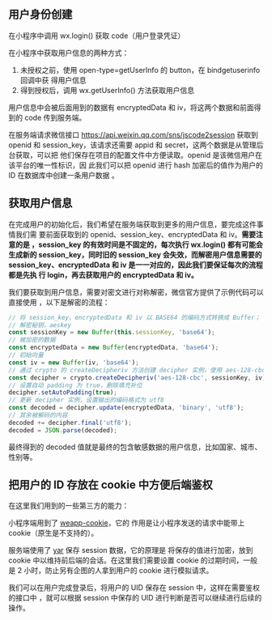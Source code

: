 ## 用户身份创建

在小程序中调用 wx.login() 获取 code（用户登录凭证）

在小程序中获取用户信息的两种方式：

1. 未授权之前，使用 open-type=getUserInfo 的 button，在 bindgetuserinfo 回调中获
   得用户信息
2. 得到授权后，调用 wx.getUserInfo() 方法获取用户信息

用户信息中会被后面用到的数据有 encryptedData 和 iv，将这两个数据和前面得到的
code 传到服务端。

在服务端请求微信接口 https://api.weixin.qq.com/sns/jscode2session 获取到 openid
和 session_key，该请求还需要 appid 和 secret，这两个数据是从管理后台获取，可以把
他们保存在项目的配置文件中方便读取。openid 是该微信用户在该平台的唯一性标识，因
此我们可以把 openid 进行 hash 加密后的值作为用户的 ID 在数据库中创建一条用户数据
。

## 获取用户信息

在完成用户的初始化后，我们希望在服务端获取到更多的用户信息，要完成这件事情我们需
要前面获取到的 openid、session_key、encryptedData 和 iv。**需要注意的是
，session_key 的有效时间是不固定的，每次执行 wx.login() 都有可能会生成新的
session_key，同时旧的 session_key 会失效，而解密用户信息需要的
session_key、encryptedData 和 iv 是一一对应的，因此我们要保证每次的流程都是先执
行 login，再去获取用户的 encryptedData 和 iv。**

我们要获取到用户信息，需要对密文进行对称解密，微信官方提供了示例代码可以直接使用
，以下是解密的流程：

```javascript
// 将 session_key、encryptedData 和 iv 以 BASE64 的编码方式转换成 Buffer；
// 解密秘钥，aeskey
const sessionKey = new Buffer(this.sessionKey, 'base64');
// 被加密的数据
const encryptedData = new Buffer(encryptedData, 'base64');
// 初始向量
const iv = new Buffer(iv, 'base64');
// 通过 crypto 的 createDecipheriv 方法创建 decipher 实例，使用 aes-128-cbc 算法
const decipher = crypto.createDecipheriv('aes-128-cbc', sessionKey, iv);
// 设置自动 padding 为 true，删除填充补位
decipher.setAutoPadding(true);
// 更新 decipher 实例，设置输出的编码格式为 utf8
const decoded = decipher.update(encryptedData, 'binary', 'utf8');
// 其余被解码的内容
decoded += decipher.final('utf8');
decoded = JSON.parse(decoded);
```

最终得到的 decoded 值就是最终的包含敏感数据的用户信息，比如国家、城市、性别等。

## 把用户的 ID 存放在 cookie 中方便后端鉴权

在这里我们用到的一些第三方的能力：

小程序端用到了 [weapp-cookie](https://github.com/charleslo1/weapp-cookie)，它的
作用是让小程序发送的请求中能带上 cookie（原生是不支持的）。

服务端使用了 [yar](https://github.com/hapijs/yar) 保存 session 数据，它的原理是
将保存的值进行加密，放到 cookie 中以维持前后端的会话。在这里我们需要设置 cookie
的过期时间，一般是 2 小时，防止另有企图的人拿到用户的 cookie 进行模拟请求。

我们可以在用户完成登录后，将用户的 UID 保存在 session 中，这样在需要鉴权的接口中
，就可以根据 session 中保存的 UID 进行判断是否可以继续进行后续的操作。
